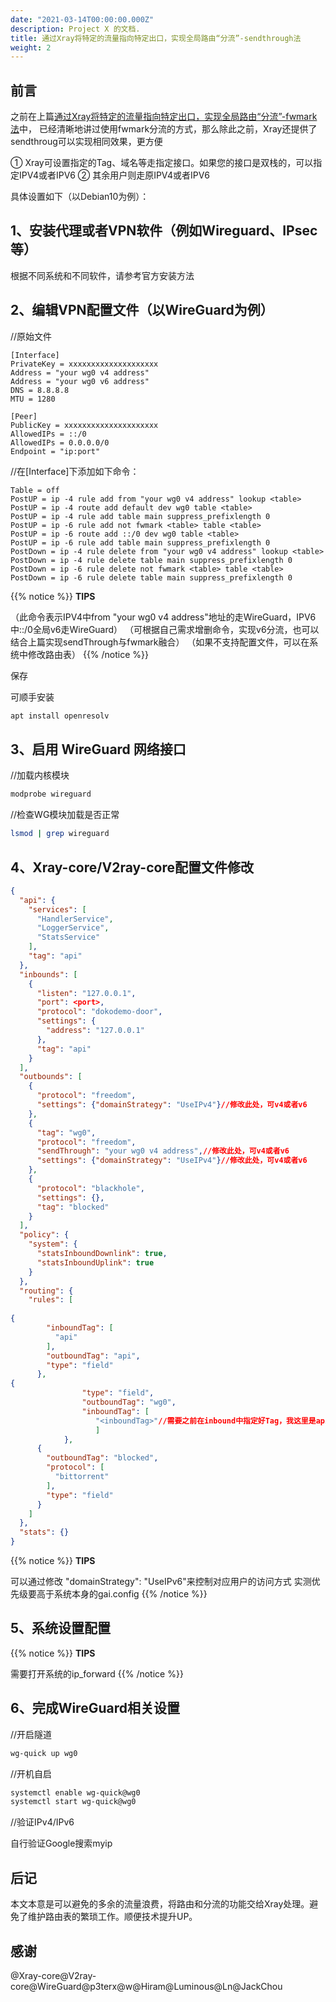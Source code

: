 ```yaml
---
date: "2021-03-14T00:00:00.000Z"
description: Project X 的文档.
title: 通过Xray将特定的流量指向特定出口，实现全局路由“分流”-sendthrough法
weight: 2
---
```



## 前言

之前在上篇[通过Xray将特定的流量指向特定出口，实现全局路由“分流”-fwmark法](https://xtls.github.io/documents/level-2/fwmark/)中， 已经清晰地讲过使用fwmark分流的方式，那么除此之前，Xray还提供了sendthroug可以实现相同效果，更方便

① Xray可设置指定的Tag、域名等走指定接口。如果您的接口是双栈的，可以指定IPV4或者IPV6 
② 其余用户则走原IPV4或者IPV6

具体设置如下（以Debian10为例）：

## 1、安装代理或者VPN软件（例如Wireguard、IPsec等）

根据不同系统和不同软件，请参考官方安装方法


## 2、编辑VPN配置文件（以WireGuard为例）

//原始文件
```
[Interface]
PrivateKey = xxxxxxxxxxxxxxxxxxxx
Address = "your wg0 v4 address"
Address = "your wg0 v6 address"
DNS = 8.8.8.8
MTU = 1280

[Peer]
PublicKey = xxxxxxxxxxxxxxxxxxxxx
AllowedIPs = ::/0
AllowedIPs = 0.0.0.0/0
Endpoint = "ip:port"
```
//在[Interface]下添加如下命令：
```
Table = off
PostUP = ip -4 rule add from "your wg0 v4 address" lookup <table>
PostUP = ip -4 route add default dev wg0 table <table>
PostUP = ip -4 rule add table main suppress_prefixlength 0
PostUP = ip -6 rule add not fwmark <table> table <table>
PostUP = ip -6 route add ::/0 dev wg0 table <table>
PostUP = ip -6 rule add table main suppress_prefixlength 0
PostDown = ip -4 rule delete from "your wg0 v4 address" lookup <table>
PostDown = ip -4 rule delete table main suppress_prefixlength 0
PostDown = ip -6 rule delete not fwmark <table> table <table>
PostDown = ip -6 rule delete table main suppress_prefixlength 0
```

{{% notice %}}
**TIPS**

（此命令表示IPV4中from "your wg0 v4 address"地址的走WireGuard，IPV6中::/0全局v6走WireGuard）
（可根据自己需求增删命令，实现v6分流，也可以结合上篇实现sendThrough与fwmark融合）
（如果不支持配置文件，可以在系统中修改路由表）
{{% /notice %}}

保存

可顺手安装
```bash
apt install openresolv
```

## 3、启用 WireGuard 网络接口

//加载内核模块
```bash
modprobe wireguard
```
//检查WG模块加载是否正常
```bash
lsmod | grep wireguard
```

## 4、Xray-core/V2ray-core配置文件修改

```json
{
  "api": {
    "services": [
      "HandlerService",
      "LoggerService",
      "StatsService"
    ],
    "tag": "api"
  },
  "inbounds": [
    {
      "listen": "127.0.0.1",
      "port": <port>,
      "protocol": "dokodemo-door",
      "settings": {
        "address": "127.0.0.1"
      },
      "tag": "api"
    }
  ],
  "outbounds": [
    {
      "protocol": "freedom",
      "settings": {"domainStrategy": "UseIPv4"}//修改此处，可v4或者v6
    },
    {
      "tag": "wg0",
      "protocol": "freedom",
      "sendThrough": "your wg0 v4 address",//修改此处，可v4或者v6
      "settings": {"domainStrategy": "UseIPv4"}//修改此处，可v4或者v6
    },
    {
      "protocol": "blackhole",
      "settings": {},
      "tag": "blocked"
    }
  ],
  "policy": {
    "system": {
      "statsInboundDownlink": true,
      "statsInboundUplink": true
    }
  },
  "routing": {
    "rules": [
      
{
        "inboundTag": [
          "api"
        ],
        "outboundTag": "api",
        "type": "field"
      },
{
                "type": "field",
                "outboundTag": "wg0",
                "inboundTag": [
                   "<inboundTag>"//需要之前在inbound中指定好Tag，我这里是api生成的,还可以添加域名等等
                   ]
            },
      {
        "outboundTag": "blocked",
        "protocol": [
          "bittorrent"
        ],
        "type": "field"
      }
    ]
  },
  "stats": {}
}
```

{{% notice %}}
**TIPS**

可以通过修改 "domainStrategy": "UseIPv6"来控制对应用户的访问方式
实测优先级要高于系统本身的gai.config
{{% /notice %}}

## 5、系统设置配置

{{% notice %}}
**TIPS**

需要打开系统的ip_forward
{{% /notice %}}

## 6、完成WireGuard相关设置

//开启隧道
```bash
wg-quick up wg0 
```
//开机自启
```bash
systemctl enable wg-quick@wg0
systemctl start wg-quick@wg0
```
//验证IPv4/IPv6

自行验证Google搜索myip

## 后记

本文本意是可以避免的多余的流量浪费，将路由和分流的功能交给Xray处理。避免了维护路由表的繁琐工作。顺便技术提升UP。


## 感谢

@Xray-core@V2ray-core@WireGuard@p3terx@w@Hiram@Luminous@Ln@JackChou



